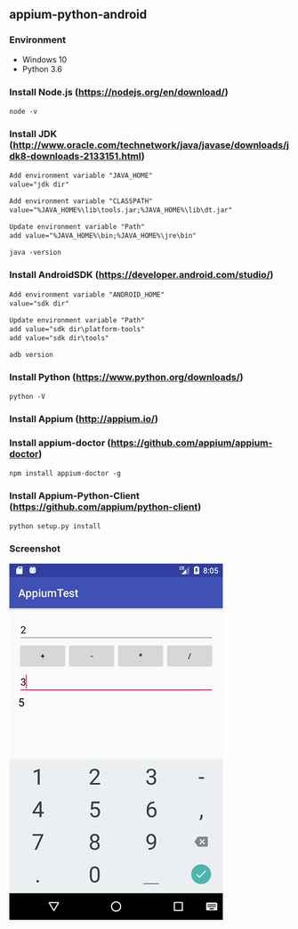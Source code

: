 ## appium-python-android

### Environment
* Windows 10
* Python 3.6

### Install Node.js (https://nodejs.org/en/download/)
```
node -v
```
### Install JDK (http://www.oracle.com/technetwork/java/javase/downloads/jdk8-downloads-2133151.html)
```
Add environment variable "JAVA_HOME"
value="jdk dir"
```
```
Add environment variable "CLASSPATH"
value="%JAVA_HOME%\lib\tools.jar;%JAVA_HOME%\lib\dt.jar"
```
```
Update environment variable "Path"
add value="%JAVA_HOME%\bin;%JAVA_HOME%\jre\bin"
```
```
java -version
```
### Install AndroidSDK (https://developer.android.com/studio/)
```
Add environment variable "ANDROID_HOME"
value="sdk dir"
```
```
Update environment variable "Path"
add value="sdk dir\platform-tools"
add value="sdk dir\tools"
```
```
adb version
```
### Install Python (https://www.python.org/downloads/)
```
python -V
```
### Install Appium (http://appium.io/)

### Install appium-doctor (https://github.com/appium/appium-doctor)
```
npm install appium-doctor -g
```
### Install Appium-Python-Client (https://github.com/appium/python-client)
```
python setup.py install
```

### Screenshot
![sc1](screenshot/sc1.png)